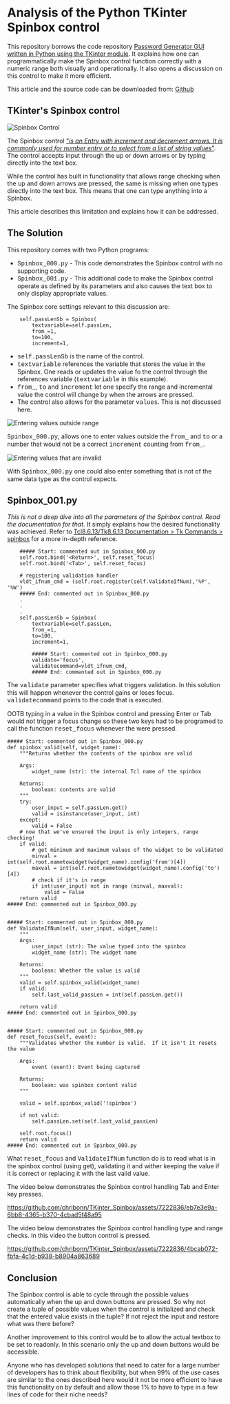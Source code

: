 # Analysis of the Python TKinter Spinbox control

This repository borrows the code repository [Password Generator GUI written in Python using the TKinter module](https://github.com/chribonn/PasswordGeneratorPython). It explains how one can programmatically make the Spinbox control function correctly with a numeric range both visually and operationally.  It also opens a discussion on this control to make it more efficient.

This article and the source code can be downloaded from: [Github](https://github.com/chribonn/TKinter_Spinbox)

## TKinter's Spinbox control

![Spinbox Control](Assets/Spinbox.png)

The Spinbox control ["*is an Entry with increment and decrement arrows. It is commonly used for number entry or to select from a list of string values*"](https://tkdocs.com/pyref/ttk_spinbox.html). The control accepts input through the up or down arrows or by typing directly into the text box.

While the control has built in functionality that allows range checking when the up and down arrows are pressed, the same is missing when one types directly into the text box. This means that one can type anything into a Spinbox.

This article describes this limitation and explains how it can be addressed.

## The Solution

This repository comes with two Python programs:

* <span style="font-family: courier">Spinbox_000.py</span> - This code demonstrates the Spinbox control with no supporting code.
* <span style="font-family: courier">Spinbox_001.py</span> - This additional code to make the Spinbox control operate as defined by its parameters and also causes the text box to only display appropriate values.

The Spinbox core settings relevant to this discussion are:

        self.passLenSb = Spinbox(
            textvariable=self.passLen, 
            from_=1, 
            to=100, 
            increment=1,

* <span style="font-family: courier">self.passLenSb</span> is the name of the control.
* <span style="font-family: courier">textvariable</span> references the variable that stores the value in the Spinbox. One reads or updates the value fo the control through the references variable (<span style="font-family: courier">textvariable</span> in this example).
* <span style="font-family: courier">from_</span>, <span style="font-family: courier">to</span> and <span style="font-family: courier">increment</span> let one specify the range and incremental value the control will change by when the arrows are pressed.
* The control also allows for the parameter <span style="font-family: courier">values</span>. This is not discussed here.

![Entering values outside range](Assets/SpinBox_000_000.png)

<span style="font-family: courier">Spinbox_000.py</span>, allows one to enter values outside the <span style="font-family: courier">from_</span> and <span style="font-family: courier">to</span> or a number that would not be a correct <span style="font-family: courier">increment</span> counting from <span style="font-family: courier">from_</span>.

![Entering values that are invalid](Assets/SpinBox_000_001.png)

With <span style="font-family: courier">Spinbox_000.py</span> one could also enter something that is not of the same data type as the control expects.

## Spinbox_001.py

*This is not a deep dive into all the parameters of the Spinbox control. Read the documentation for that.* It simply explains how the desired functionality was achieved. Refer to [Tcl8.6.13/Tk8.6.13 Documentation > Tk Commands > spinbox](https://tcl.tk/man/tcl8.6/TkCmd/spinbox.htm) for a more in-depth reference.

        ##### Start: commented out in Spinbox_000.py
        self.root.bind('<Return>', self.reset_focus)
        self.root.bind('<Tab>', self.reset_focus)
        
        # registering validation handler
        vldt_ifnum_cmd = (self.root.register(self.ValidateIfNum),'%P', '%W')
        ##### End: commented out in Spinbox_000.py
        .
        .
        .
        self.passLenSb = Spinbox(
            textvariable=self.passLen, 
            from_=1, 
            to=100, 
            increment=1,
             
            ##### Start: commented out in Spinbox_000.py
            validate='focus', 
            validatecommand=vldt_ifnum_cmd,
            ##### End: commented out in Spinbox_000.py

The <span style="font-family: courier">validate</span> parameter specifies what triggers validation. In this solution this will happen whenever the control gains or loses focus. <span style="font-family: courier">validatecommand</span> points to the code that is executed. 

OOTB typing in a value in the Spinbox control and pressing Enter or Tab would not trigger a focus change so these two keys had to be programed to call the function <span style="font-family: courier">reset_focus</span> whenever the were pressed.

    
    ##### Start: commented out in Spinbox_000.py
    def spinbox_valid(self, widget_name):
        """Returns whether the contents of the spinbox are valid

        Args:
            widget_name (str): the internal Tcl name of the spinbox

        Returns:
            boolean: contents are valid
        """
        try:
            user_input = self.passLen.get()
            valid = isinstance(user_input, int)
        except:
            valid = False
        # now that we've ensured the input is only integers, range checking!
        if valid:
            # get minimum and maximum values of the widget to be validated
            minval = int(self.root.nametowidget(widget_name).config('from')[4])
            maxval = int(self.root.nametowidget(widget_name).config('to')[4])
            # check if it's in range
            if int(user_input) not in range (minval, maxval):
                valid = False
        return valid
    ##### End: commented out in Spinbox_000.py


    ##### Start: commented out in Spinbox_000.py
    def ValidateIfNum(self, user_input, widget_name):
        """
        Args:
            user_input (str): The value typed into the spinbox
            widget_name (str): The widget name

        Returns:
            boolean: Whether the value is valid
        """
        valid = self.spinbox_valid(widget_name)
        if valid:
            self.last_valid_passLen = int(self.passLen.get())
            
        return valid
    ##### End: commented out in Spinbox_000.py


    ##### Start: commented out in Spinbox_000.py
    def reset_focus(self, event):
        """Validates whether the number is valid.  If it isn't it resets the value

        Args:
            event (event): Event being captured

        Returns:
            boolean: was spinbox content valid
        """
        
        valid = self.spinbox_valid('!spinbox')
        
        if not valid:
            self.passLen.set(self.last_valid_passLen)

        self.root.focus()
        return valid
    ##### End: commented out in Spinbox_000.py

What <span style="font-family: courier">reset_focus</span> and <span style="font-family: courier">ValidateIfNum</span> function do is to read what is in the spinbox control (using get), validating it and wither keeping the value if it is correct or replacing it with the last valid value.

The video below demonstrates the Spinbox control handling Tab and Enter key presses.

https://github.com/chribonn/TKinter_Spinbox/assets/7222836/eb7e3e9a-6bb8-4365-b370-4cbad5f48a95


The video below demonstrates the Spinbox control handling type and range checks. In this video the button control is pressed. 

https://github.com/chribonn/TKinter_Spinbox/assets/7222836/4bcab072-fbfa-4c1d-b938-b8904a863689


## Conclusion

The Spinbox control is able to cycle through the possible values automatically when the up and down buttons are pressed. So why not create a tuple of possible values when the control is initialized and check that the entered value exists in the tuple?  If not reject the input and restore what was there before?

Another improvement to this control would be to allow the actual textbox to be set to readonly. In this scenario only the up and down buttons would be accessible.

Anyone who has developed solutions that need to cater for a large number of developers has to think about flexibility, but when 99% of the use cases are similar to the ones described here would it not be more efficient to have this functionality on by default and allow those 1% to have to type in a few lines of code for their niche needs?

